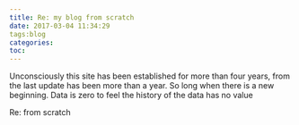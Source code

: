```yaml
---
title: Re: my blog from scratch
date: 2017-03-04 11:34:29
tags:blog
categories: 
toc:
---
```



Unconsciously this site has been established for more than four years, from the last update has been more than a year.
So long when there is a new beginning.
Data is zero to feel the history of the data has no value

Re: from scratch